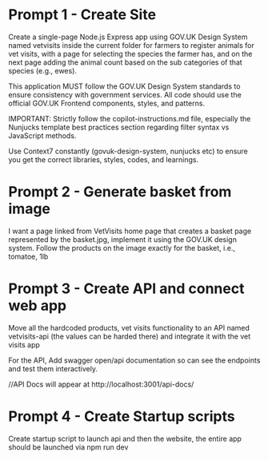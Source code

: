 # Prompt 1 - Create Site

Create a single-page Node.js Express app using GOV.UK Design System named vetvisits inside the current folder for farmers to register animals for vet visits, with a page for selecting the species the farmer has, and on the next page adding the animal count based on the sub categories of that species (e.g., ewes).

This application MUST follow the GOV.UK Design System standards to ensure consistency with government services. All code should use the official GOV.UK Frontend components, styles, and patterns.

IMPORTANT: Strictly follow the copilot-instructions.md file, especially the Nunjucks template best practices section regarding filter syntax vs JavaScript methods.

Use Context7 constantly (govuk-design-system, nunjucks etc) to ensure you get the correct libraries, styles, codes, and learnings.

# Prompt 2 - Generate basket from image

I want a page linked from VetVisits home page that creates a basket page represented by the basket.jpg, implement it using the GOV.UK design system. Follow the products on the image exactly for the basket, i.e., tomatoe, 1lb

# Prompt 3 - Create API and connect web app

Move all the hardcoded products, vet visits functionality to an API named vetvisits-api (the values can be harded there) and integrate it with the vet visits app

For the API, Add swagger open/api documentation so can see the endpoints and test them interactively.

//API Docs will appear at http://localhost:3001/api-docs/

# Prompt 4 - Create Startup scripts

Create startup script to launch api and then the website, the entire app should be launched via npm run dev